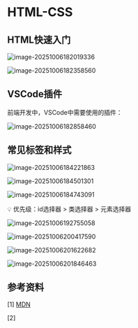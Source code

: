 # HTML-CSS

## HTML快速入门

![image-20251006182019336](https://amonologue-image-bed.oss-cn-chengdu.aliyuncs.com/2025/202510061823827.png)

![image-20251006182358560](https://amonologue-image-bed.oss-cn-chengdu.aliyuncs.com/2025/202510061824607.png)



## VSCode插件

前端开发中，VSCode中需要使用的插件：

![image-20251006182858460](https://amonologue-image-bed.oss-cn-chengdu.aliyuncs.com/2025/202510061829113.png)



## 常见标签和样式

![image-20251006184221863](https://amonologue-image-bed.oss-cn-chengdu.aliyuncs.com/2025/202510061842280.png)

![image-20251006184501301](https://amonologue-image-bed.oss-cn-chengdu.aliyuncs.com/2025/202510061845087.png)

![image-20251006184743091](https://amonologue-image-bed.oss-cn-chengdu.aliyuncs.com/2025/202510061847700.png)

:bulb: ​优先级：id选择器 > 类选择器 > 元素选择器

![image-20251006192755058](https://amonologue-image-bed.oss-cn-chengdu.aliyuncs.com/2025/202510061927666.png)



![image-20251006200417590](https://amonologue-image-bed.oss-cn-chengdu.aliyuncs.com/2025/202510062004046.png)

![image-20251006201622682](https://amonologue-image-bed.oss-cn-chengdu.aliyuncs.com/2025/202510062016977.png)

![image-20251006201846463](https://amonologue-image-bed.oss-cn-chengdu.aliyuncs.com/2025/202510062018814.png)



## 参考资料

[1] [MDN](https://developer.mozilla.org/zh-CN/)

[2] 